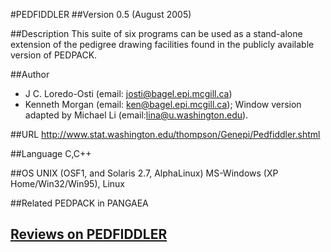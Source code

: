 #PEDFIDDLER
##Version
0.5 (August 2005)

##Description
This suite of six programs can be used as a stand-alone extension of the pedigree drawing facilities found in the publicly available version of PEDPACK.

##Author
* J C. Loredo-Osti (email: josti@bagel.epi.mcgill.ca)
* Kenneth Morgan (email: ken@bagel.epi.mcgill.ca); Window version adapted by Michael Li (email:lina@u.washington.edu).

##URL
http://www.stat.washington.edu/thompson/Genepi/Pedfiddler.shtml

##Language
C,C++

##OS
UNIX (OSF1, and Solaris 2.7, AlphaLinux) MS-Windows (XP Home/Win32/Win95), Linux

##Related
PEDPACK in PANGAEA


## [Reviews on PEDFIDDLER](https://github.com/gaow/genetic-analysis-software/issues/379)